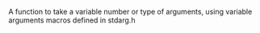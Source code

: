 A function to take a variable number or type of arguments, using variable arguments macros defined in stdarg.h
